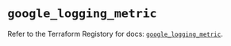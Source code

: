 # `google_logging_metric`

Refer to the Terraform Registory for docs: [`google_logging_metric`](https://registry.terraform.io/providers/hashicorp/google/5.29.0/docs/resources/logging_metric).
